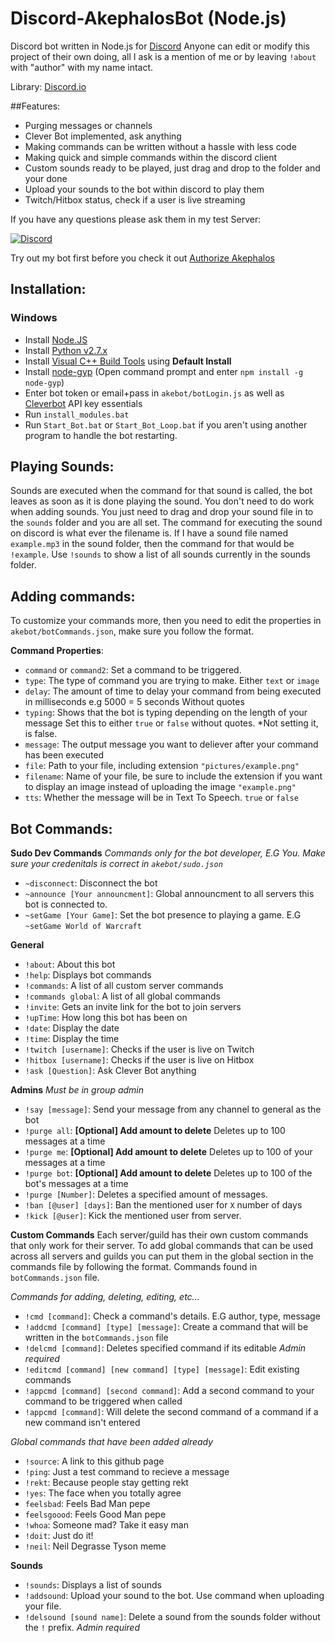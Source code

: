 # Discord-AkephalosBot (Node.js)
Discord bot written in Node.js for [Discord](http://www.discord.gg) Anyone can edit or modify this project of their own doing, all I ask is a mention of me or by leaving `!about` with "author" with my name intact.

Library: [Discord.io](https://github.com/izy521/discord.io)

##Features:
 - Purging messages or channels
 - Clever Bot implemented, ask anything
 - Making commands can be written without a hassle with less code
 - Making quick and simple commands within the discord client
 - Custom sounds ready to be played, just drag and drop to the folder and your done
 - Upload your sounds to the bot within discord to play them
 - Twitch/Hitbox status, check if a user is live streaming

If you have any questions please ask them in my test Server:

[![Discord](https://discordapp.com/api/servers/160436336095002624/widget.png?style=banner3)](https://discord.gg/0tYqr4FWusEQHErS)

Try out my bot first before you check it out [Authorize Akephalos](https://discordapp.com/oauth2/authorize?&client_id=158451686627737600&scope=bot)

## Installation:

### Windows
  - Install [Node.JS](https://nodejs.org/dist/v4.4.7/node-v4.4.7-x64.msi)
  - Install [Python v2.7.x](https://www.python.org/downloads/)
  - Install [Visual C++ Build Tools](http://landinghub.visualstudio.com/visual-cpp-build-tools) using **Default Install**
  - Install [node-gyp](https://github.com/nodejs/node-gyp) (Open command prompt and enter `npm install -g node-gyp`)
  - Enter bot token or email+pass in `akebot/botLogin.js` as well as [Cleverbot](https://cleverbot.io/) API key essentials
  - Run `install_modules.bat`
  - Run `Start_Bot.bat` or `Start_Bot_Loop.bat` if you aren't using another program to handle the bot restarting.
 
## Playing Sounds:
Sounds are executed when the command for that sound is called, the bot leaves as soon as it is done playing the sound.
You don't need to do work when adding sounds. You just need to drag and drop your sound file in to the `sounds` folder and you are all set. The command for executing the sound on discord is what ever the filename is. If I have a sound file named `example.mp3` in the sound folder, then the command for that would be `!example`. Use `!sounds` to show a list of all sounds currently in the sounds folder.

## Adding commands:
To customize your commands more, then you need to edit the properties in `akebot/botCommands.json`, make sure you follow the format.

**Command Properties**:
 - `command` or `command2`: Set a command to be triggered.
 - `type`: The type of command you are trying to make. Either `text` or `image`
 - `delay`: The amount of time to delay your command from being executed in milliseconds e.g 5000 = 5 seconds Without quotes
 - `typing`: Shows that the bot is typing depending on the length of your message Set this to either `true` or `false` without quotes. *Not setting it, is false.
 - `message`: The output message you want to deliever after your command has been executed
 - `file`: Path to your file, including extension `"pictures/example.png"`
 - `filename`: Name of your file, be sure to include the extension if you want to display an image instead of uploading the image `"example.png"`
 - `tts`:  Whether the message will be in Text To Speech. `true` or `false`



## Bot Commands: 

**Sudo Dev Commands** *Commands only for the bot developer, E.G You. Make sure your credenitals is correct in `akebot/sudo.json`*

 - `~disconnect`: Disconnect the bot
 - `~announce [Your announcment]`: Global announcment to all servers this bot is connected to.
 - `~setGame [Your Game]`: Set the bot presence to playing a game. E.G `~setGame World of Warcraft`

**General**
 - `!about`: About this bot
 - `!help`: Displays bot commands
 - `!commands`: A list of all custom server commands
 - `!commands global`: A list of all global commands
 - `!invite`: Gets an invite link for the bot to join servers
 - `!upTime`: How long this bot has been on
 - `!date`: Display the date
 - `!time`: Display the time 
 - `!twitch [username]`: Checks if the user is live on Twitch 
 - `!hitbox [username]`: Checks if the user is live on Hitbox
 - `!ask [Question]`: Ask Clever Bot anything


**Admins** *Must be in group admin*
 - `!say [message]`: Send your message from any channel to general as the bot
 - `!purge all`: **[Optional] Add amount to delete** Deletes up to 100 messages at a time
 - `!purge me`: **[Optional] Add amount to delete** Deletes up to 100 of your messages at a time
 - `!purge bot`:  **[Optional] Add amount to delete** Deletes up to 100 of the bot's messages at a time
 - `!purge [Number]`: Deletes a specified amount of messages. 
 - `!ban [@user] [days]`: Ban the mentioned user for `X` number of days
 - `!kick [@user]`: Kick the mentioned user from server.  

**Custom Commands**
 Each server/guild has their own custom commands that only work for their server. To add global commands that can be used across all servers and guilds you can put them in the global section in the commands file by following the format. Commands found in `botCommands.json` file.

*Commands for adding, deleting, editing, etc...*
 - `!cmd [command]`: Check a command's details. E.G author, type, message
 - `!addcmd [command] [type] [message]`: Create a command that will be written in the `botCommands.json` file
 - `!delcmd [command]`: Deletes specified command if its editable *Admin required*
 - `!editcmd [command] [new command] [type] [message]`: Edit existing commands
 - `!appcmd [command] [second command]`: Add a second command to your command to be triggered when called
 - `!appcmd [command]`: Will delete the second command of a command if a new command isn't entered

*Global commands that have been added already*
 - `!source`: A link to this github page
 - `!ping`: Just a test command to recieve a message
 - `!rekt`: Because people stay getting rekt
 - `!yes`: The face when you totally agree
 - `feelsbad`: Feels Bad Man pepe
 - `feelsgoood`: Feels Good Man pepe
 - `!whoa`: Someone mad? Take it easy man
 - `!doit`: Just do it!
 - `!neil`: Neil Degrasse Tyson meme
  

**Sounds**
 - `!sounds`: Displays a list of sounds
 - `!addsound`: Upload your sound to the bot. Use command when uploading your file.
 - `!delsound [sound name]`: Delete a sound from the sounds folder without the `!` prefix. *Admin required*